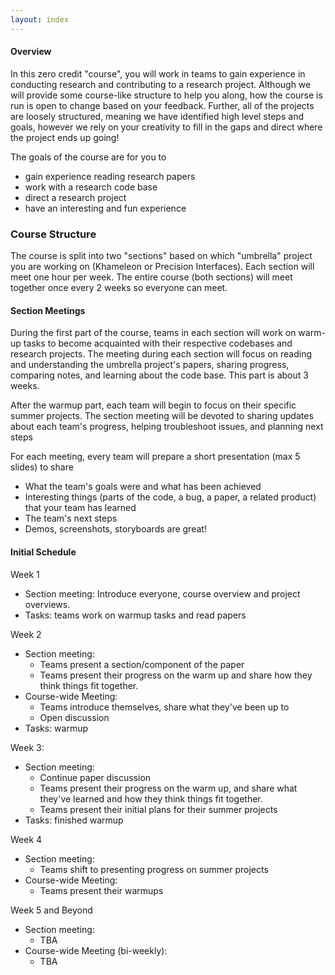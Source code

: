 ```yaml
---
layout: index
---
```



#### Overview

In this zero credit "course", you will work in teams to gain experience in conducting research and contributing to a research project.  Although we will provide some course-like structure to help you along, how the course is run is open to change based on your feedback.  Further, all of the projects are loosely structured, meaning we have identified high level steps and goals, however we rely on your creativity to fill in the gaps and direct where the project ends up going!

The goals of the course are for you to

* gain experience reading research papers
* work with a research code base
* direct a research project 
* have an interesting and fun experience

### Course Structure

The course is split into two "sections" based on which "umbrella" project you are working on (Khameleon or Precision Interfaces).  Each section will meet one hour per week.  The entire course (both sections) will meet together once every 2 weeks so everyone can meet.

#### Section Meetings

During the first part of the course, teams in each section will work on warm-up tasks to become acquainted with their respective codebases and research projects.  The meeting during each section will focus on reading and understanding the umbrella project's papers, sharing progress, comparing notes, and learning about the code base.  This part is about 3 weeks.

After the warmup part, each team will begin to focus on their specific summer projects.  The section meeting will be devoted to sharing updates about each team's progress,  helping troubleshoot issues, and planning next steps


For each meeting, every team will prepare a short presentation (max 5 slides) to share

* What the team's goals were and what has been achieved
* Interesting things (parts of the code, a bug, a paper, a related product) that your team has learned
* The team's next steps
* Demos, screenshots, storyboards are great!


#### Initial Schedule

Week 1

* Section meeting: Introduce everyone, course overview and project overviews.  
* Tasks: teams work on warmup tasks and read papers

Week 2

* Section meeting: 
  * Teams present a section/component of the paper 
  * Teams present their progress on the warm up and share how they think things fit together. 
* Course-wide Meeting:
  * Teams introduce themselves, share what they've been up to
  * Open discussion
* Tasks: warmup

Week 3:
* Section meeting: 
  * Continue paper discussion
  * Teams present their progress on the warm up, and share what they've learned and how they think things fit together. 
  * Teams present their initial plans for their summer projects
* Tasks: finished warmup

Week 4 

* Section meeting:
  * Teams shift to presenting progress on summer projects
* Course-wide Meeting:
  * Teams present their warmups


Week 5 and Beyond

* Section meeting:
  * TBA
* Course-wide Meeting (bi-weekly):
  * TBA


